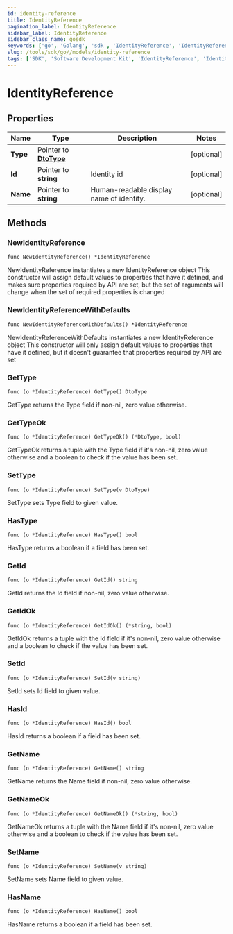 ```yaml
---
id: identity-reference
title: IdentityReference
pagination_label: IdentityReference
sidebar_label: IdentityReference
sidebar_class_name: gosdk
keywords: ['go', 'Golang', 'sdk', 'IdentityReference', 'IdentityReference'] 
slug: /tools/sdk/go//models/identity-reference
tags: ['SDK', 'Software Development Kit', 'IdentityReference', 'IdentityReference']
---
```


# IdentityReference

## Properties

Name | Type | Description | Notes
------------ | ------------- | ------------- | -------------
**Type** | Pointer to [**DtoType**](dto-type) |  | [optional] 
**Id** | Pointer to **string** | Identity id | [optional] 
**Name** | Pointer to **string** | Human-readable display name of identity. | [optional] 

## Methods

### NewIdentityReference

`func NewIdentityReference() *IdentityReference`

NewIdentityReference instantiates a new IdentityReference object
This constructor will assign default values to properties that have it defined,
and makes sure properties required by API are set, but the set of arguments
will change when the set of required properties is changed

### NewIdentityReferenceWithDefaults

`func NewIdentityReferenceWithDefaults() *IdentityReference`

NewIdentityReferenceWithDefaults instantiates a new IdentityReference object
This constructor will only assign default values to properties that have it defined,
but it doesn't guarantee that properties required by API are set

### GetType

`func (o *IdentityReference) GetType() DtoType`

GetType returns the Type field if non-nil, zero value otherwise.

### GetTypeOk

`func (o *IdentityReference) GetTypeOk() (*DtoType, bool)`

GetTypeOk returns a tuple with the Type field if it's non-nil, zero value otherwise
and a boolean to check if the value has been set.

### SetType

`func (o *IdentityReference) SetType(v DtoType)`

SetType sets Type field to given value.

### HasType

`func (o *IdentityReference) HasType() bool`

HasType returns a boolean if a field has been set.

### GetId

`func (o *IdentityReference) GetId() string`

GetId returns the Id field if non-nil, zero value otherwise.

### GetIdOk

`func (o *IdentityReference) GetIdOk() (*string, bool)`

GetIdOk returns a tuple with the Id field if it's non-nil, zero value otherwise
and a boolean to check if the value has been set.

### SetId

`func (o *IdentityReference) SetId(v string)`

SetId sets Id field to given value.

### HasId

`func (o *IdentityReference) HasId() bool`

HasId returns a boolean if a field has been set.

### GetName

`func (o *IdentityReference) GetName() string`

GetName returns the Name field if non-nil, zero value otherwise.

### GetNameOk

`func (o *IdentityReference) GetNameOk() (*string, bool)`

GetNameOk returns a tuple with the Name field if it's non-nil, zero value otherwise
and a boolean to check if the value has been set.

### SetName

`func (o *IdentityReference) SetName(v string)`

SetName sets Name field to given value.

### HasName

`func (o *IdentityReference) HasName() bool`

HasName returns a boolean if a field has been set.


